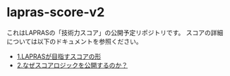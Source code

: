 # lapras-score-v2

これはLAPRASの「技術力スコア」の公開予定リポジトリです。
スコアの詳細については以下のドキュメントを参照ください。

* [1.LAPRASが目指すスコアの形](./doc/1_score_vision.md)
* [2.なぜスコアロジックを公開するのか？](./doc/2_why_we_publish_scoring_logic.md)

